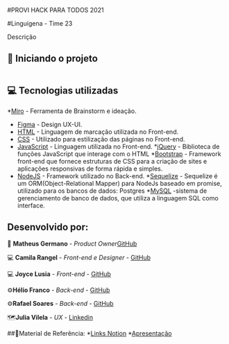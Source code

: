 #PROVI HACK PARA TODOS 2021

#Linguígena - Time 23

Descrição


## :running: Iniciando o projeto
```

```

## :computer: Tecnologias utilizadas
*[Miro](https://miro.com/app/) - Ferramenta de Brainstorm e ideação.
* [Figma](https://www.figma.com/file/js5RqZs96y8STJckKjvIGG/%23ProviHack-Projeto-Luingu%C3%ADgena?node-id=0%3A1) - Design UX-UI.
* [HTML](https://developer.mozilla.org/pt-BR/docs/Web/HTML) - Linguagem de marcação utilizada no Front-end.
* [CSS](https://developer.mozilla.org/pt-BR/docs/Web/CSS) - Utilizado para estilização das páginas no Front-end.
* [JavaScript](https://developer.mozilla.org/pt-BR/docs/Web/JavaScript) - Linguagem utilizada no Front-end.
*[jQuery](https://jquery.com/) - Biblioteca de funções JavaScript que interage com o HTML
*[Bootstrap](https://getbootstrap.com/) - Framework front-end que fornece estruturas de CSS para a criação de sites e aplicações responsivas de forma rápida e simples.
* [NodeJS](https://nodejs.org/pt-br/docs/) - Framework utilizado no Back-end.
*[Sequelize](https://sequelize.org/) - Sequelize é um ORM(Object-Relational Mapper) para NodeJs baseado em promise, utilizado para os bancos de dados: Postgres
*[MySQL](https://www.mysql.com/) -sistema de gerenciamento de banco de dados, que utiliza a linguagem SQL como interface. 

## Desenvolvido por:

🚀 **Matheus Germano** - *Product Owner*[GitHub](hhttps://github.com/matgermano)

💻 **Camila Rangel** - *Front-end e Designer* - [GitHub](https://github.com/cafrangel)

💻 **Joyce Lusia** - *Front-end* - [GitHub](https://github.com/joycelusia)

⚙️**Hélio Franco** - *Back-end* - [GitHub](https://github.com/devHelioFranco)

⚙️**Rafael Soares** - *Back-end* - [GitHub](https://github.com/RafaelSFsoares/)

🗺️**Julia Vilela** - *UX* - [Linkedin](https://www.linkedin.com/in/juliavillela24/)

##📜Material de Referência: 
*[Links Notion](https://sun-feast-8bc.notion.site/Links-de-material-de-refer-ncia-39f35dd0336544a7839988f20cb716fd)
*[Apresentação]()